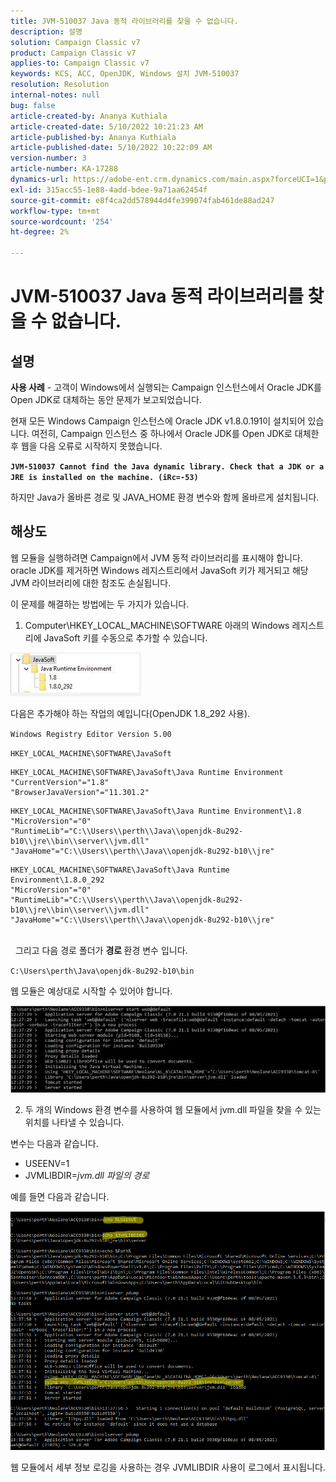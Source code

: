 ```yaml
---
title: JVM-510037 Java 동적 라이브러리를 찾을 수 없습니다.
description: 설명
solution: Campaign Classic v7
product: Campaign Classic v7
applies-to: Campaign Classic v7
keywords: KCS, ACC, OpenJDK, Windows 설치 JVM-510037
resolution: Resolution
internal-notes: null
bug: false
article-created-by: Ananya Kuthiala
article-created-date: 5/10/2022 10:21:23 AM
article-published-by: Ananya Kuthiala
article-published-date: 5/10/2022 10:22:09 AM
version-number: 3
article-number: KA-17288
dynamics-url: https://adobe-ent.crm.dynamics.com/main.aspx?forceUCI=1&pagetype=entityrecord&etn=knowledgearticle&id=dbe864eb-4ad0-ec11-a7b5-0022480a8e40
exl-id: 315acc55-1e88-4add-bdee-9a71aa62454f
source-git-commit: e8f4ca2dd578944d4fe399074fab461de88ad247
workflow-type: tm+mt
source-wordcount: '254'
ht-degree: 2%

---
```


# JVM-510037 Java 동적 라이브러리를 찾을 수 없습니다.

## 설명


<b>사용 사례</b> - 고객이 Windows에서 실행되는 Campaign 인스턴스에서 Oracle JDK를 Open JDK로 대체하는 동안 문제가 보고되었습니다.

현재 모든 Windows Campaign 인스턴스에 Oracle JDK v1.8.0.191이 설치되어 있습니다. 여전히, Campaign 인스턴스 중 하나에서 Oracle JDK를 Open JDK로 대체한 후 웹을 다음 오류로 시작하지 못했습니다.

<b>`JVM-510037 Cannot find the Java dynamic library. Check that a JDK or a JRE is installed on the machine. (iRc=-53)`</b>

하지만 Java가 올바른 경로 및 JAVA_HOME 환경 변수와 함께 올바르게 설치됩니다.


## 해상도


웹 모듈을 실행하려면 Campaign에서 JVM 동적 라이브러리를 표시해야 합니다. oracle JDK를 제거하면 Windows 레지스트리에서 JavaSoft 키가 제거되고 해당 JVM 라이브러리에 대한 참조도 손실됩니다.

이 문제를 해결하는 방법에는 두 가지가 있습니다.

1) Computer\HKEY_LOCAL_MACHINE\SOFTWARE 아래의 Windows 레지스트리에 JavaSoft 키를 수동으로 추가할 수 있습니다.

![](assets/de72732e-d310-ec11-b6e6-000d3a597e01.png)

다음은 추가해야 하는 작업의 예입니다(OpenJDK 1.8_292 사용).

`Windows Registry Editor Version 5.00`

`HKEY_LOCAL_MACHINE\SOFTWARE\JavaSoft`




```
HKEY_LOCAL_MACHINE\SOFTWARE\JavaSoft\Java Runtime Environment
"CurrentVersion"="1.8"
"BrowserJavaVersion"="11.301.2"
```





```
HKEY_LOCAL_MACHINE\SOFTWARE\JavaSoft\Java Runtime Environment\1.8
"MicroVersion"="0"
"RuntimeLib"="C:\\Users\\perth\\Java\\openjdk-8u292-b10\\jre\\bin\\server\\jvm.dll"
"JavaHome"="C:\\Users\\perth\\Java\\openjdk-8u292-b10\\jre"
```





```
HKEY_LOCAL_MACHINE\SOFTWARE\JavaSoft\Java Runtime Environment\1.8.0_292
"MicroVersion"="0"
"RuntimeLib"="C:\\Users\\perth\\Java\\openjdk-8u292-b10\\jre\\bin\\server\\jvm.dll"
"JavaHome"="C:\\Users\\perth\\Java\\openjdk-8u292-b10\\jre"
```


<br> 
그리고 다음 경로 폴더가 <b>경로 </b>환경 변수 입니다.

`C:\Users\perth\Java\openjdk-8u292-b10\bin`

웹 모듈은 예상대로 시작할 수 있어야 합니다.

![](assets/f9d275cf-d910-ec11-b6e6-000d3a597e01.png)

2) 두 개의 Windows 환경 변수를 사용하여 웹 모듈에서 jvm.dll 파일을 찾을 수 있는 위치를 나타낼 수 있습니다.

변수는 다음과 같습니다.

- USEENV=1
- JVMLIBDIR=*jvm.dll 파일의 경로*


예를 들면 다음과 같습니다.

![](assets/108e8694-d814-ec11-b6e6-002248047155.png)

웹 모듈에서 세부 정보 로깅을 사용하는 경우 JVMLIBDIR 사용이 로그에서 표시됩니다.
